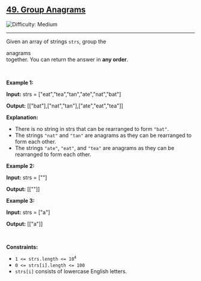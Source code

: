<h2><a href="https://leetcode.com/problems/group-anagrams/description/?source=submission-ac">49. Group Anagrams</a></h2> <img src='https://img.shields.io/badge/Difficulty-Medium-yellow' alt='Difficulty: Medium' />
<hr>

<!-- Description -->
<div class="elfjS" data-track-load="description_content"><p>Given an array of strings <code>strs</code>, group the <span data-keyword="anagram" class=" cursor-pointer relative text-dark-blue-s text-sm"><div class="popover-wrapper inline-block" data-headlessui-state=""><div><div aria-expanded="false" data-headlessui-state="" id="headlessui-popover-button-:r3n:"><div>anagrams</div></div><div style="position: fixed; z-index: 40; inset: 0px auto auto 0px; transform: translate(328px, 183px);"></div></div></div></span> together. You can return the answer in <strong>any order</strong>.</p>

<p>&nbsp;</p>
<p><strong class="example">Example 1:</strong></p>

<div class="example-block">
<p><strong>Input:</strong> <span class="example-io">strs = ["eat","tea","tan","ate","nat","bat"]</span></p>

<p><strong>Output:</strong> <span class="example-io">[["bat"],["nat","tan"],["ate","eat","tea"]]</span></p>

<p><strong>Explanation:</strong></p>

<ul>
	<li>There is no string in strs that can be rearranged to form <code>"bat"</code>.</li>
	<li>The strings <code>"nat"</code> and <code>"tan"</code> are anagrams as they can be rearranged to form each other.</li>
	<li>The strings <code>"ate"</code>, <code>"eat"</code>, and <code>"tea"</code> are anagrams as they can be rearranged to form each other.</li>
</ul>
</div>

<p><strong class="example">Example 2:</strong></p>

<div class="example-block">
<p><strong>Input:</strong> <span class="example-io">strs = [""]</span></p>

<p><strong>Output:</strong> <span class="example-io">[[""]]</span></p>
</div>

<p><strong class="example">Example 3:</strong></p>

<div class="example-block">
<p><strong>Input:</strong> <span class="example-io">strs = ["a"]</span></p>

<p><strong>Output:</strong> <span class="example-io">[["a"]]</span></p>
</div>

<p>&nbsp;</p>
<p><strong>Constraints:</strong></p>

<ul>
	<li><code>1 &lt;= strs.length &lt;= 10<sup>4</sup></code></li>
	<li><code>0 &lt;= strs[i].length &lt;= 100</code></li>
	<li><code>strs[i]</code> consists of lowercase English letters.</li>
</ul>
</div>

<!-- <h2>
<a href="https://leetcode.com/problems/n-ary-tree-postorder-traversal/submissions/1368490871?envType=daily-question&envId=2024-08-26">Results</a>
</h2>
<p>Runtime: 48ms, beats 38.87%</p>
<p>Memory: 18.28MB, beats 43.75%</p> -->

